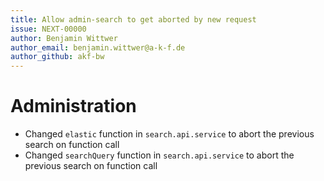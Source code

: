 ```yaml
---
title: Allow admin-search to get aborted by new request
issue: NEXT-00000
author: Benjamin Wittwer
author_email: benjamin.wittwer@a-k-f.de
author_github: akf-bw
---
```

# Administration
* Changed `elastic` function in `search.api.service` to abort the previous search on function call
* Changed `searchQuery` function in `search.api.service` to abort the previous search on function call
